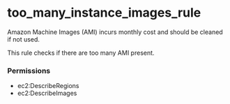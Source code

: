 # too\_many\_instance\_images\_rule

Amazon Machine Images \(AMI\) incurs monthly cost and should be cleaned if not used. 

This rule checks if there are too many AMI present. 

### Permissions

* ec2:DescribeRegions
* ec2:DescribeImages

